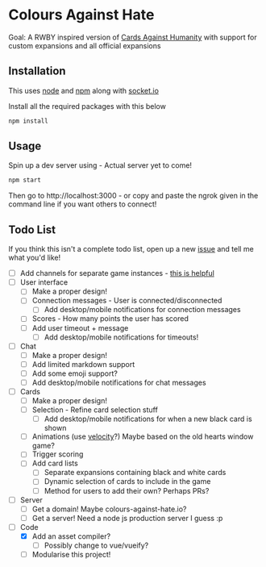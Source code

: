 # Colours Against Hate
Goal: A RWBY inspired version of [Cards Against Humanity](https://cardsagainsthumanity.com/) with support for custom expansions and all official expansions

## Installation
This uses [node](https://docs.npmjs.com/getting-started/installing-node) and [npm](http://blog.npmjs.org/post/85484771375/how-to-install-npm) along with [socket.io](https://socket.io/)

Install all the required packages with this below
```bash
npm install
```

## Usage
Spin up a dev server using - Actual server yet to come!
```bash
npm start
```

Then go to http://localhost:3000 - or copy and paste the ngrok given in the command line if you want others to connect!

## Todo List

If you think this isn't a complete todo list, open up a new [issue](https://github.com/zeraphie/colours-against-hate/issues/new) and tell me what you'd like!

- [ ] Add channels for separate game instances - [this is helpful](https://gist.github.com/crtr0/2896891)
- [ ] User interface
    - [ ] Make a proper design!
    - [ ] Connection messages - User is connected/disconnected
        - [ ] Add desktop/mobile notifications for connection messages
    - [ ] Scores - How many points the user has scored
    - [ ] Add user timeout + message
        - [ ] Add desktop/mobile notifications for timeouts!
- [ ] Chat
    - [ ] Make a proper design!
    - [ ] Add limited markdown support
    - [ ] Add some emoji support?
    - [ ] Add desktop/mobile notifications for chat messages
- [ ] Cards
    - [ ] Make a proper design!
    - [ ] Selection - Refine card selection stuff
        - [ ] Add desktop/mobile notifications for when a new black card is shown
    - [ ] Animations (use [velocity](https://gist.github.com/crtr0/2896891)?) Maybe based on the old hearts window game?
    - [ ] Trigger scoring
    - [ ] Add card lists
        - [ ] Separate expansions containing black and white cards
        - [ ] Dynamic selection of cards to include in the game
        - [ ] Method for users to add their own? Perhaps PRs?
- [ ] Server
    - [ ] Get a domain! Maybe colours-against-hate.io?
    - [ ] Get a server! Need a node js production server I guess :p
- [ ] Code
    - [x] Add an asset compiler?
        - [ ] Possibly change to vue/vueify?
    - [ ] Modularise this project!
